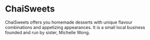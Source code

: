 # ChaiSweets
 ChaiSweets offers you homemade desserts with unique flavour combinations and appetizing appearances. It is a small local business founded and run by sister, Michelle Wong.
